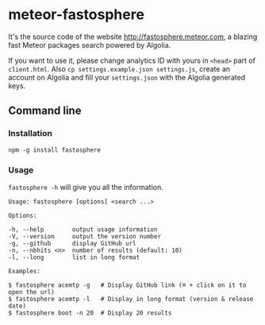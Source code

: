 # meteor-fastosphere

It's the source code of the website http://fastosphere.meteor.com, a blazing fast Meteor packages search powered by Algolia.

If you want to use it, please change analytics ID with yours in `<head>` part of `client.html`. Also `cp settings.example.json settings.js`, create an account on Algolia and fill your `settings.json` with the Algolia generated keys.

## Command line

### Installation

    npm -g install fastosphere

### Usage

`fastosphere -h` will give you all the information.

    Usage: fastosphere [options] <search ...>

    Options:

    -h, --help        output usage information
    -V, --version     output the version number
    -g, --github      display GitHub url
    -n, --nbhits <n>  number of results (default: 10)
    -l, --long        list in long format

    Examples:

    $ fastosphere acemtp -g   # Display GitHub link (⌘ + click on it to open the url)
    $ fastosphere acemtp -l   # Display in long format (version & release date)
    $ fastosphere boot -n 20  # Display 20 results

